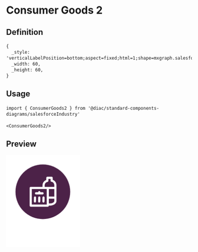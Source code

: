 # Consumer Goods 2

## Definition

```
{
  _style: 'verticalLabelPosition=bottom;aspect=fixed;html=1;shape=mxgraph.salesforce.consumer_goods2;',
  _width: 60,
  _height: 60,
}
```

## Usage

```
import { ConsumerGoods2 } from '@diac/standard-components-diagrams/salesforceIndustry'

<ConsumerGoods2/>
```

## Preview

<img src="./consumer-goods-2.png" width="200"/>
